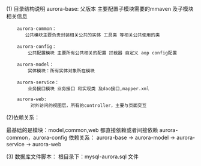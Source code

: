 (1) 目录结构说明
        aurora-base:
           父版本 主要配置子模块需要的mmaven 及子模块相关信息

        aurora-common：
           公共模块主要负责封装相关公共的实体 工具类 等相关公共使用的类

        aurora-config：
            公共配置模块 主要所有公共相关的配置 拦截器 自定义 aop config配置

        aurora-model：
            实体模块：所有实体对象所在模块

        aurora-service：
            业务接口模块 业务接口 和实现类 及dao接口,mapper.xml

        aurora-web:
             对外访问的视图层，所有的controller，主要与页面交互

(2)依赖关系：

 最基础的是模块：model,common,web 都直接依赖或者间接依赖
   aurora-common，aurora-config
 依赖关系：
  aurora-base -> aurora-model -> aurora-service -> aurora-web



(3) 数据库文件脚本：
   根目录下：mysql-aurora.sql 文件



